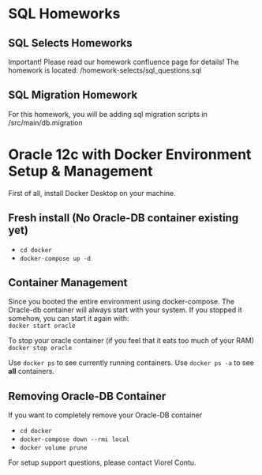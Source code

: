 # SQL Homeworks 
## SQL Selects Homeworks
Important! Please read our homework confluence page for details!
The homework is located: /homework-selects/sql_questions.sql 

## SQL Migration Homework
For this homework, you will be adding sql migration scripts in /src/main/db.migration

# Oracle 12c with Docker Environment Setup & Management
First of all, install Docker Desktop on your machine.

## Fresh install (No Oracle-DB container existing yet)
- `cd docker`
- `docker-compose up -d`

## Container Management
Since you booted the entire environment using docker-compose. The Oracle-db container will always start with your system. If you stopped it somehow, you can start it again with:  
`docker start oracle`

To stop your oracle container (if you feel that it eats too much of your RAM)
`docker stop oracle`

Use `docker ps` to see currently running containers. 
Use `docker ps -a` to see **all** containers. 


## Removing Oracle-DB Container
If you want to completely remove your Oracle-DB container
- `cd docker`
- `docker-compose down --rmi local`
- `docker volume prune`

For setup support questions, please contact Viorel Contu.